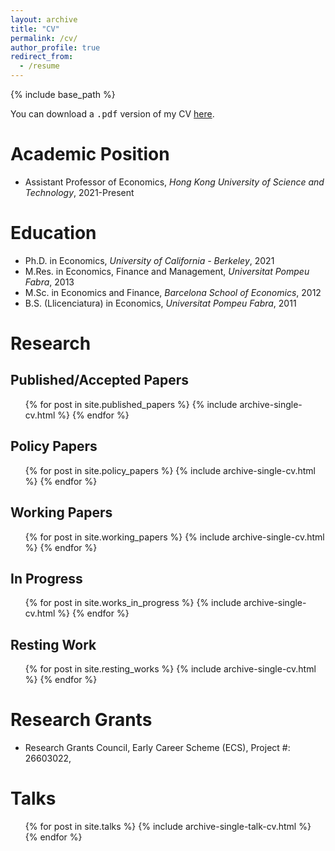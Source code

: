 ```yaml
---
layout: archive
title: "CV"
permalink: /cv/
author_profile: true
redirect_from:
  - /resume
---
```


{% include base_path %}


You can download a <kbd>.pdf</kbd> version of my CV [here](http://marcdordal.github.io/files/slides_Infreq_ZLB.pdf "CV Marc Dordal").

Academic Position
======
* Assistant Professor of Economics, *Hong Kong University of Science and Technology*, 2021-Present

Education
======
* Ph.D. in Economics, *University of California - Berkeley*, 2021 
* M.Res. in Economics, Finance and Management, *Universitat Pompeu Fabra*, 2013
* M.Sc. in Economics and Finance, *Barcelona School of Economics*, 2012
* B.S. (Llicenciatura) in Economics, *Universitat Pompeu Fabra*, 2011

<!-- Work experience
======
* Summer 2015: Research Assistant
  * Github University
  * Duties included: Tagging issues
  * Supervisor: Professor Git

* Fall 2015: Research Assistant
  * Github University
  * Duties included: Merging pull requests
  * Supervisor: Professor Hub -->
  
<!-- Skills
======
* Skill 1
* Skill 2
  * Sub-skill 2.1
  * Sub-skill 2.2
  * Sub-skill 2.3
* Skill 3 -->

Research
======
## Published/Accepted Papers
  <ul>{% for post in site.published_papers %}
    {% include archive-single-cv.html %}
  {% endfor %}</ul>

## Policy Papers
  <ul>{% for post in site.policy_papers %}
    {% include archive-single-cv.html %}
  {% endfor %}</ul>

## Working Papers
  <ul>{% for post in site.working_papers %}
    {% include archive-single-cv.html %}
  {% endfor %}</ul>

## In Progress
  <ul>{% for post in site.works_in_progress %}
    {% include archive-single-cv.html %}
  {% endfor %}</ul>

## Resting Work
  <ul>{% for post in site.resting_works %}
    {% include archive-single-cv.html %}
  {% endfor %}</ul>

Research Grants
======
* Research Grants Council, Early Career Scheme (ECS), Project #: 26603022, 



Talks
======
  <ul>{% for post in site.talks %}
    {% include archive-single-talk-cv.html %}
  {% endfor %}</ul>
  
<!-- Teaching
======
  <ul>{% for post in site.teaching %}
    {% include archive-single-cv.html %}
  {% endfor %}</ul> -->

<!-- Service and leadership
======
* Currently signed in to 43 different slack teams -->
